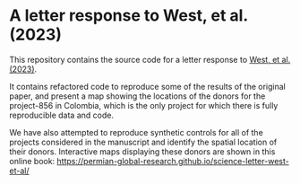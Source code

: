 # A letter response to West, et al. (2023)

This repository contains the source code for a letter response to 
[West, et al. (2023)](https://www.science.org/doi/10.1126/science.ade3535).

It contains refactored code to reproduce some of the results of the original paper,
and present a map showing the locations of the donors for the project-856
in Colombia, which is the only project for which there is fully reproducible 
data and code. 

We have also attempted to reproduce synthetic controls for all of the projects
considered in the manuscript and identify the spatial location of their donors.
Interactive maps displaying these donors are shown in this online book:
https://permian-global-research.github.io/science-letter-west-et-al/ 


